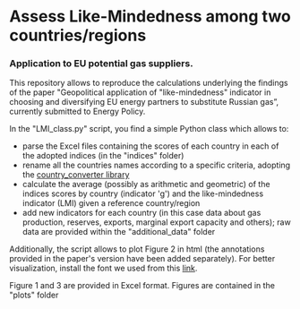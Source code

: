 # Assess Like-Mindedness among two countries/regions

### Application to EU potential gas suppliers.

This repository allows to reproduce the calculations underlying the findings of the paper "Geopolitical application of "like-mindedness" indicator in choosing and diversifying EU energy partners to substitute Russian gas”, currently submitted to Energy Policy.

In the "LMI_class.py" script, you find a simple Python class which allows to:
- parse the Excel files containing the scores of each country in each of the adopted indices (in the "indices" folder)
- rename all the countries names according to a specific criteria, adopting the [country_converter library](https://github.com/IndEcol/country_converter)
- calculate the average (possibly as arithmetic and geometric) of the indices scores by country (indicator 'g') and the like-mindedness indicator (LMI) given a reference country/region
- add new indicators for each country (in this case data about gas production, reserves, exports, marginal export capacity and others); raw data are provided within the "additional_data" folder

Additionally, the script allows to plot Figure 2 in html (the annotations provided in the paper's version have been added separately). For better visualization, install the font we used from this [link](https://fontsgeek.com/fonts/helveticaneue-light).

Figure 1 and 3 are provided in Excel format. Figures are contained in the "plots" folder
